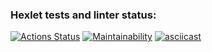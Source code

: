 ### Hexlet tests and linter status:
[![Actions Status](https://github.com/oshwa364/python-project-49/actions/workflows/hexlet-check.yml/badge.svg)](https://github.com/oshwa364/python-project-49/actions)
[![Maintainability](https://api.codeclimate.com/v1/badges/7965edb6c8c38bf93ca6/maintainability)](https://codeclimate.com/github/oshwa364/python-project-49/maintainability)
[![asciicast](https://asciinema.org/a/2Bb2PkqlUFCsg4Uqy4CmiFhRP.svg)](https://asciinema.org/a/2Bb2PkqlUFCsg4Uqy4CmiFhRP)